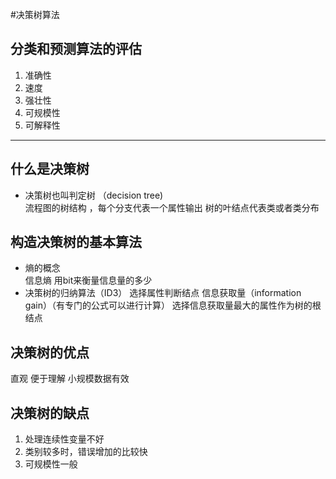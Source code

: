 #决策树算法
## 分类和预测算法的评估
1. 准确性  
2. 速度  
3. 强壮性  
4. 可规模性  
5. 可解释性   

----------
## 什么是决策树
- 决策树也叫判定树 （decision tree)   
   流程图的树结构 ，每个分支代表一个属性输出  树的叶结点代表类或者类分布    
## 构造决策树的基本算法  
- 熵的概念   
  信息熵 用bit来衡量信息量的多少
- 决策树的归纳算法（ID3）
  选择属性判断结点  信息获取量（information gain）（有专门的公式可以进行计算） 选择信息获取量最大的属性作为树的根结点   
## 决策树的优点
  直观 便于理解  小规模数据有效
## 决策树的缺点 
1. 处理连续性变量不好   
2. 类别较多时，错误增加的比较快 
3. 可规模性一般